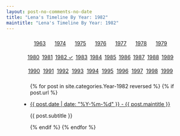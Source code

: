 ```yaml
---
layout: post-no-comments-no-date
title: "Lena's Timeline By Year: 1982"
maintitle: "Lena's Timeline By Year: 1982"
---
```


<figure class="fig3">
<div class="CardLayout">
<div class="CardItem">
<div style="padding: 10px; border-radius: 5px; text-align: center; display: flex; justify-content: space-evenly;">
<a href="/category/year-1963">1963</a>
<a href="/category/year-1974">1974</a>
<a href="/category/year-1975">1975</a>
<a href="/category/year-1976">1976</a>
<a href="/category/year-1977">1977</a>
<a href="/category/year-1978">1978</a>
<a href="/category/year-1979">1979</a>
</div>
<div style="padding: 10px; border-radius: 5px; text-align: center; display: flex; justify-content: space-evenly;">
<a href="/category/year-1980">1980</a>
<a href="/category/year-1981">1981</a>
<a href="/category/year-1982">1982 ✓</a>
<a href="/category/year-1983">1983</a>
<a href="/category/year-1984">1984</a>
<a href="/category/year-1985">1985</a>
<a href="/category/year-1986">1986</a>
<a href="/category/year-1987">1987</a>
<a href="/category/year-1988">1988</a>
<a href="/category/year-1989">1989</a>
</div>
<div style="padding: 10px; border-radius: 5px; text-align: center; display: flex; justify-content: space-evenly;">
<a href="/category/year-1990">1990</a>
<a href="/category/year-1991">1991</a>
<a href="/category/year-1992">1992</a>
<a href="/category/year-1993">1993</a>
<a href="/category/year-1994">1994</a>
<a href="/category/year-1995">1995</a>
<a href="/category/year-1996">1996</a>
<a href="/category/year-1997">1997</a>
<a href="/category/year-1998">1998</a>
<a href="/category/year-1999">1999</a>
</div>
<div class="CardItem split">
<ul>
{% for post in site.categories.Year-1982 reversed %}
{% if post.url %}
<li>
<p><a href="{{ post.url }}">{{ post.date | date: "%Y-%m-%d" }} - {{ post.maintitle }}</a></p>
<p>{{ post.subtitle }}</p>
</li>
{% endif %}
{% endfor %}
</ul>
</div></div></div>
</figure>
